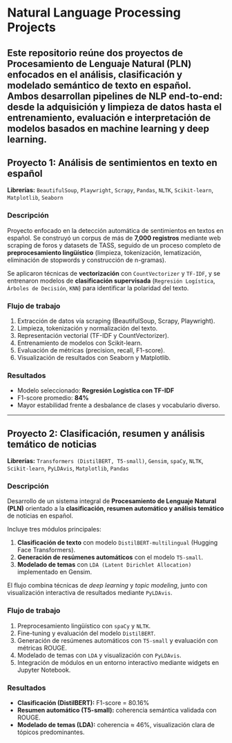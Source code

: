 # Natural Language Processing Projects

Este repositorio reúne dos proyectos de **Procesamiento de Lenguaje Natural (PLN)** enfocados en el análisis, clasificación y modelado semántico de texto en español.  
Ambos desarrollan pipelines de NLP end-to-end: desde la adquisición y limpieza de datos hasta el entrenamiento, evaluación e interpretación de modelos basados en machine learning y deep learning.
---
## Proyecto 1: Análisis de sentimientos en texto en español  

**Librerías:** `BeautifulSoup`, `Playwright`, `Scrapy`, `Pandas`, `NLTK`, `Scikit-learn`, `Matplotlib`, `Seaborn`

### Descripción
Proyecto enfocado en la detección automática de sentimientos en textos en español. Se construyó un corpus de más de **7,000 registros** mediante web scraping de foros y datasets de TASS, seguido de un proceso completo de **preprocesamiento lingüístico** (limpieza, tokenización, lematización, eliminación de stopwords y construcción de n-gramas).

Se aplicaron técnicas de **vectorización** con `CountVectorizer` y `TF-IDF`, y se entrenaron modelos de **clasificación supervisada** (`Regresión Logística`, `Árboles de Decisión`, `KNN`) para identificar la polaridad del texto.

### Flujo de trabajo
1. Extracción de datos vía scraping (BeautifulSoup, Scrapy, Playwright).  
2. Limpieza, tokenización y normalización del texto.  
3. Representación vectorial (TF-IDF y CountVectorizer).  
4. Entrenamiento de modelos con Scikit-learn.  
5. Evaluación de métricas (precision, recall, F1-score).  
6. Visualización de resultados con Seaborn y Matplotlib.

### Resultados
- Modelo seleccionado: **Regresión Logística con TF-IDF**  
- F1-score promedio: **84%**  
- Mayor estabilidad frente a desbalance de clases y vocabulario diverso.

---

## Proyecto 2: Clasificación, resumen y análisis temático de noticias  

**Librerías:** `Transformers (DistilBERT, T5-small)`, `Gensim`, `spaCy`, `NLTK`, `Scikit-learn`, `PyLDAvis`, `Matplotlib`, `Pandas`

### Descripción
Desarrollo de un sistema integral de **Procesamiento de Lenguaje Natural (PLN)** orientado a la **clasificación, resumen automático y análisis temático** de noticias en español.

Incluye tres módulos principales:
1. **Clasificación de texto** con modelo `DistilBERT-multilingual` (Hugging Face Transformers).  
2. **Generación de resúmenes automáticos** con el modelo `T5-small`.  
3. **Modelado de temas** con `LDA (Latent Dirichlet Allocation)` implementado en Gensim.

El flujo combina técnicas de *deep learning* y *topic modeling*, junto con visualización interactiva de resultados mediante `PyLDAvis`.

### Flujo de trabajo
1. Preprocesamiento lingüístico con `spaCy` y `NLTK`.  
2. Fine-tuning y evaluación del modelo `DistilBERT`.  
3. Generación de resúmenes automáticos con `T5-small` y evaluación con métricas ROUGE.  
4. Modelado de temas con `LDA` y visualización con `PyLDAvis`.  
5. Integración de módulos en un entorno interactivo mediante widgets en Jupyter Notebook.

### Resultados
- **Clasificación (DistilBERT):** F1-score = 80.16%  
- **Resumen automático (T5-small):** coherencia semántica validada con ROUGE.  
- **Modelado de temas (LDA):** coherencia ≈ 46%, visualización clara de tópicos predominantes.

